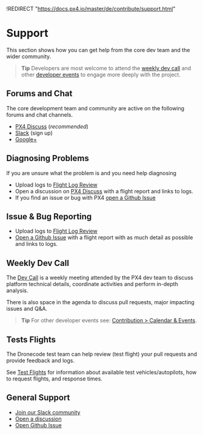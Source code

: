 !REDIRECT "https://docs.px4.io/master/de/contribute/support.html"

# Support

This section shows how you can get help from the core dev team and the wider community.

> **Tip** Developers are most welcome to attend the [weekly dev call](../contribute/dev_call.md) and other [developer events](../README.md#calendar) to engage more deeply with the project.

<a id="support"></a>

## Forums and Chat

The core development team and community are active on the following forums and chat channels.

* [PX4 Discuss](http://discuss.px4.io/) (*recommended*)
* [Slack](http://slack.px4.io) (sign up)
* [Google+](https://plus.google.com/117509651030855307398)

## Diagnosing Problems

If you are unsure what the problem is and you need help diagnosing

* Upload logs to [Flight Log Review](http://logs.px4.io/)
* Open a discussion on [PX4 Discuss](http://discuss.px4.io/) with a flight report and links to logs.
* If you find an issue or bug with PX4 [open a Github Issue](https://github.com/PX4/Devguide/issues)

## Issue & Bug Reporting

* Upload logs to [Flight Log Review](http://logs.px4.io/)
* [Open a Github Issue](https://github.com/PX4/Devguide/issues) with a flight report with as much detail as possible and links to logs.

<a id="dev_call"></a>

## Weekly Dev Call

The [Dev Call](../contribute/dev_call.md) is a weekly meeting attended by the PX4 dev team to discuss platform technical details, coordinate activities and perform in-depth analysis.

There is also space in the agenda to discuss pull requests, major impacting issues and Q&A.

> **Tip** For other developer events see: [Contribution > Calendar & Events](../README.md#calendar).

## Tests Flights

The Dronecode test team can help review (test flight) your pull requests and provide feedback and logs.

See [Test Flights](../test_and_ci/test_flights.md) for information about available test vehicles/autopilots, how to request flights, and response times.

## General Support

* [Join our Slack community](http://slack.px4.io/)
* [Open a discussion](http://discuss.px4.io)
* [Open Github Issue](https://github.com/PX4/Devguide/issues)